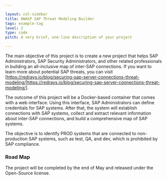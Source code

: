 ```yaml
---

layout: col-sidebar
title: OWASP SAP Threat Modeling Builder
tags: example-tag
level: 2
type: code
pitch: A very brief, one-line description of your project

---
```


The main objective of this project is to create a new project that helps SAP Administrators, SAP Security Administrators, and other related professionals in building an all-inclusive map of inter-SAP connections. If you want to learn more about potential SAP threats, you can visit [https://redrays.io/blog/securing-sap-server-connections-threat-modeling/|https://redrays.io/blog/securing-sap-server-connections-threat-modeling/].

The outcome of this project will be a Docker-based container that comes with a web interface. Using this interface, SAP Administrators can define credentials for SAP systems. After that, the system will establish connections with SAP systems, collect and extract relevant information about inter-SAP connections, and build a comprehensive map of SAP systems. 

The objective is to identify PROD systems that are connected to non-production SAP systems, such as test, QA, and dev, which is prohibited by SAP compliance.

### Road Map
The project will be completed by the end of May and released under the Open-Source license.
